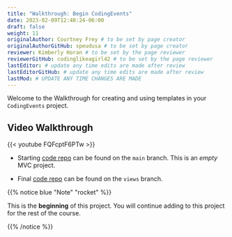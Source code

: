 ```yaml
---
title: "Walkthrough: Begin CodingEvents"
date: 2023-02-09T12:48:24-06:00
draft: false
weight: 11
originalAuthor: Courtney Frey # to be set by page creator
originalAuthorGitHub: speudusa # to be set by page creator
reviewer: Kimberly Horan # to be set by the page reviewer
reviewerGitHub: codinglikeagirl42 # to be set by the page reviewer
lastEditor: # update any time edits are made after review
lastEditorGitHub: # update any time edits are made after review
lastMod: # UPDATE ANY TIME CHANGES ARE MADE
---
```


Welcome to the Walkthrough for creating and using templates in your `CodingEvents` project.

## Video Walkthrough
{{< youtube FQFcptF6PTw >}}

- Starting [code repo](https://github.com/LaunchCodeEducation/CodingEvents/tree/main) can be found on the `main` branch.  This is an _empty_ MVC project.  

- Final [code repo](https://github.com/LaunchCodeEducation/CodingEvents/tree/views) can be found on the `views` branch.

{{% notice blue "Note" "rocket" %}}

This is the **beginning** of this project.  You will continue adding to this project for the rest of the course.  

{{% /notice %}}

